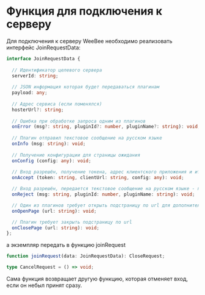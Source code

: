 # Функция для подключения к серверу
Для подключения к серверу WeeBee необходимо реализовать интерфейс JoinRequestData:
```ts
interface JoinRequestData {
  
  // Идентификатор целевого сервера
  serverId: string;
  
  // JSON информация которая будет передаваться плагинам
  payload: any;
  
  // Адрес сервиса (если поменялся)
  hosterUrl?: string;
  
  // Ошибка при обработке запроса одним из плагинов
  onError (msg?: string, pluginId?: number, pluginName?: string): void;
  
  // Плагин отправил текстовое сообщение на русском языке
  onInfo (msg: string): void;
  
  // Получение конфигурации для страницы ожидания
  onConfig (config: any): void;
  
  // Вход разрешён, получение токена, адрес клиентского приложения и итоговая конфигурация входа пользователя
  onAccept (token: string, clientUrl: string, config: any): void;

  // Вход разрешён, передается текстовое сообщение на русском языке - причина запрета, идентификатор и название плагина, запретившего вход
  onReject (msg: string, pluginId: number, pluginName: string): void;

  // Один из плагинов требует открыть подстраницу по url для дополнительного взаимодействия с пользователем
  onOpenPage (url: string): void;

  // Плагин требует закрыть подстраницу по url
  onClosePage (url: string): void;
};
```
а экземпляр передать в функцию joinRequest
```ts
function joinRequest(data: JoinRequestData): CloseRequest;

type CancelRequest = () => void;
```
Сама функция возвращает другую функцию, которая отменяет вход, если он небыл принят сразу.